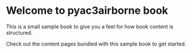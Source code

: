 Welcome to pyac3airborne book
=============================

This is a small sample book to give you a feel for how book content is
structured.

Check out the content pages bundled with this sample book to get started.
